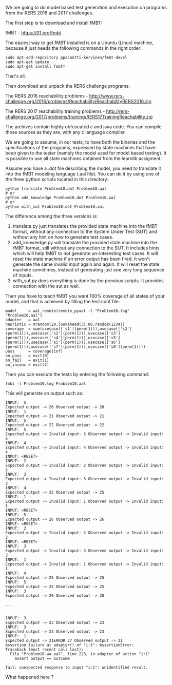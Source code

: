 We are going to do model based test generation and execution on programs from the RERS 2016 and 2017 challenges.

The first step is to download and install fMBT:

fMBT - https://01.org/fmbt

The easiest way to get fMBT installed is on a Ubuntu (Linux) machine, because it just needs the following commands in the right order:

```
sudo apt-add-repository ppa:antti-kervinen/fmbt-devel
sudo apt-get update
sudo apt-get install fmbt*
```

That's all.

Then download and unpack the RERS challenge programs:

The RERS 2016 reachability problems - http://www.rers-challenge.org/2016/problems/Reachability/ReachabilityRERS2016.zip

The RERS 2017 reachability training problems - http://rers-challenge.org/2017/problems/training/RERS17TrainingReachability.zip

The archives contain highly obfuscated c and java code. 
You can compile those sources as they are, with any c language compiler. 

We are going to assume, in our tests, to have both the binaries and the specifications of the programs, expressed by state machines that have been given to the tester (namely the model used for model based testing). 
It is possible to use all state machines obtained from the learnlib assigment.

Assume you have a .dot file describing the model, you need to translate it into the fMBT modeling language (.aal file).
You can do it by using one of the three python scripts located in this directory:

```
python translate Problem10.dot Problem10.aal
# or
python add_knowledge Problem10.dot Problem10.aal
# or
python with_sut Problem10.dot Problem10.aal
```

The difference among the three versions is:
1) translate.py just translates the provided state machine into the fMBT format, without any connection to the System Under Test (SUT) and without any hint on how to generate test cases.
2) add_knowledge.py will translate the provided state machine into the fMBT format, still without any connection to the SUT. It includes hints which will help fMBT to not generate un-interesting test cases. It will reset the state machine if an error output has been fired. It won't generate the same invalid input again and again. It will reset the state machine sometimes, instead of generating just one very long sequence of inputs.
3) with_sut.py does everything is done by the previous scripts. It provides connection with the sut as well.

Then you have to teach fMBT you want 100% coverage of all states of your model, and that is achieved by filling the test.conf file:

```
model     = aal_remote(remote_pyaal -l "Problem10.log" "Problem10.aal")
adapter   = aal
heuristic = mrandom(20,lookahead(3),80,random(1234))
coverage  = sum(usecase(['s1'](perm(1))),usecase(['s2'](perm(1))),usecase(['s2'](perm(1))),usecase(['s3'](perm(1))),usecase(['s4'](perm(1))),usecase(['s5'](perm(1))),usecase(['s5'](perm(1))),usecase(['s6'](perm(1))),usecase(['s7'](perm(1))),usecase(['s8'](perm(1))))
pass      = coverage(inf)
on_pass   = exit(0)
on_fail   = exit(1)
on_inconc = exit(2)
```

Then you can execute the tests by entering the following command:

```
fmbt -l Problem10.log Problem10.aal
```

This will generate an output such as:

```
INPUT:  5
Expected output -> 26 Observed output -> 26
INPUT:  1
Expected output -> 21 Observed output -> 21
INPUT:  5
Expected output -> 22 Observed output -> 22
INPUT:  5
Expected output -> Invalid input: 5 Observed output -> Invalid input: 5
INPUT:  4
Expected output -> Invalid input: 4 Observed output -> Invalid input: 4
INPUT: <RESET>
INPUT:  2
Expected output -> Invalid input: 2 Observed output -> Invalid input: 2
INPUT:  3
Expected output -> Invalid input: 3 Observed output -> Invalid input: 3
INPUT:  4
Expected output -> 25 Observed output -> 25
INPUT:  1
Expected output -> Invalid input: 1 Observed output -> Invalid input: 1
INPUT: <RESET>
INPUT:  5
Expected output -> 26 Observed output -> 26
INPUT: <RESET>
INPUT:  2
Expected output -> Invalid input: 2 Observed output -> Invalid input: 2
INPUT: <RESET>
INPUT:  3
Expected output -> Invalid input: 3 Observed output -> Invalid input: 3
INPUT:  1
Expected output -> Invalid input: 1 Observed output -> Invalid input: 1
INPUT:  4
Expected output -> 25 Observed output -> 25
INPUT:  5
Expected output -> 25 Observed output -> 25
INPUT:  3
Expected output -> 20 Observed output -> 20

...


INPUT:  3
Expected output -> 23 Observed output -> 23
INPUT:  3
Expected output -> 23 Observed output -> 23
INPUT:  1
Expected output -> 21ERROR 37 Observed output -> 21
Assertion failure at adapter() of "i:1": AssertionError: 
Traceback (most recent call last):
  File "Problem10.wa.aal", line 223, in adapter of action "i:1"
    assert output == outcome

fail: unexpected response to input "i:1": unidentified result.

```

What happened here ?

